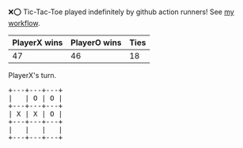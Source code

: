 :x::o: Tic-Tac-Toe played indefinitely by github action runners! See [my workflow](.github/workflows/play.yaml).

|PlayerX wins|PlayerO wins|Ties|
|-|-|-|
|47|46|18|

PlayerX's turn.

<pre>
+---+---+---+
|   | O | O |
+---+---+---+
| X | X | O |
+---+---+---+
|   |   |   |
+---+---+---+
</pre>